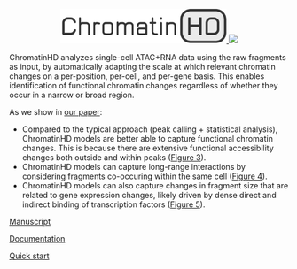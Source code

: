 <p align="center">
  <a href="https://chromatinhd.eu">
    <img src="https://raw.githubusercontent.com/DeplanckeLab/ChromatinHD/main/docs/source/static/logo.png" width="300" />
  </a>
  <a href="https://chromatinhd.eu">
    <img src="https://raw.githubusercontent.com/DeplanckeLab/ChromatinHD/main/docs/source/static/anim.gif" />
  </a>
</p>

ChromatinHD analyzes single-cell ATAC+RNA data using the raw fragments as input,
by automatically adapting the scale at which
relevant chromatin changes on a per-position, per-cell, and per-gene basis.
This enables identification of functional chromatin changes
regardless of whether they occur in a narrow or broad region.

As we show in [our paper](https://www.biorxiv.org/content/10.1101/2023.07.21.549899v1):
- Compared to the typical approach (peak calling + statistical analysis), ChromatinHD models are better able to capture functional chromatin changes. This is because there are extensive functional accessibility changes both outside and within peaks ([Figure 3](https://www.biorxiv.org/content/10.1101/2023.07.21.549899v1)).
- ChromatinHD models can capture long-range interactions by considering fragments co-occuring within the same cell ([Figure 4](https://www.biorxiv.org/content/10.1101/2023.07.21.549899v1)).
- ChromatinHD models can also capture changes in fragment size that are related to gene expression changes, likely driven by dense direct and indirect binding of transcription factors ([Figure 5](https://www.biorxiv.org/content/10.1101/2023.07.21.549899v1)).

[Manuscript](https://www.biorxiv.org/content/10.1101/2023.07.21.549899v1)

[Documentation](https://chromatinhd.eu)

[Quick start](https://chromatinhd.eu/quickstart/0_install)
